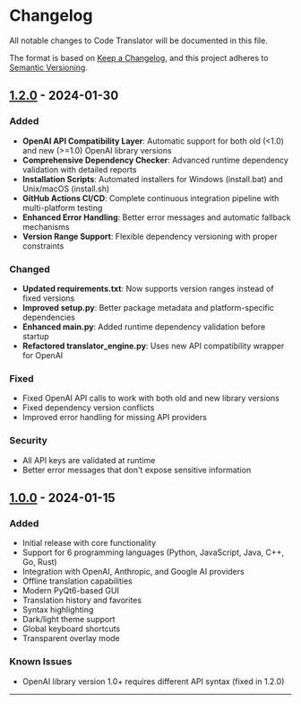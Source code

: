 # Changelog

All notable changes to Code Translator will be documented in this file.

The format is based on [Keep a Changelog](https://keepachangelog.com/en/1.0.0/),
and this project adheres to [Semantic Versioning](https://semver.org/spec/v2.0.0.html).

## [1.2.0] - 2024-01-30

### Added
- **OpenAI API Compatibility Layer**: Automatic support for both old (<1.0) and new (>=1.0) OpenAI library versions
- **Comprehensive Dependency Checker**: Advanced runtime dependency validation with detailed reports
- **Installation Scripts**: Automated installers for Windows (install.bat) and Unix/macOS (install.sh)
- **GitHub Actions CI/CD**: Complete continuous integration pipeline with multi-platform testing
- **Enhanced Error Handling**: Better error messages and automatic fallback mechanisms
- **Version Range Support**: Flexible dependency versioning with proper constraints

### Changed
- **Updated requirements.txt**: Now supports version ranges instead of fixed versions
- **Improved setup.py**: Better package metadata and platform-specific dependencies
- **Enhanced main.py**: Added runtime dependency validation before startup
- **Refactored translator_engine.py**: Uses new API compatibility wrapper for OpenAI

### Fixed
- Fixed OpenAI API calls to work with both old and new library versions
- Fixed dependency version conflicts
- Improved error handling for missing API providers

### Security
- All API keys are validated at runtime
- Better error messages that don't expose sensitive information

## [1.0.0] - 2024-01-15

### Added
- Initial release with core functionality
- Support for 6 programming languages (Python, JavaScript, Java, C++, Go, Rust)
- Integration with OpenAI, Anthropic, and Google AI providers
- Offline translation capabilities
- Modern PyQt6-based GUI
- Translation history and favorites
- Syntax highlighting
- Dark/light theme support
- Global keyboard shortcuts
- Transparent overlay mode

### Known Issues
- OpenAI library version 1.0+ requires different API syntax (fixed in 1.2.0)

---

[1.2.0]: https://github.com/yourusername/code-translator/compare/v1.0.0...v1.2.0
[1.0.0]: https://github.com/yourusername/code-translator/releases/tag/v1.0.0